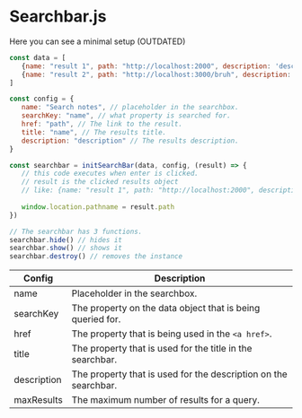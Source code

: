 # Searchbar.js

Here you can see a minimal setup (OUTDATED)

```javascript
const data = [
   {name: "result 1", path: "http://localhost:2000", description: 'descriptionbruh', blablabla: 'asdfasd'},
   {name: "result 2", path: "http://localhost:3000/bruh", description: 'descriptionbruh', blablabla: 'asdfd'},
]

const config = {
   name: "Search notes", // placeholder in the searchbox.
   searchKey: "name", // what property is searched for.
   href: "path", // The link to the result.
   title: "name", // The results title.
   description: "description" // The results description.
}

const searchbar = initSearchBar(data, config, (result) => {
   // this code executes when enter is clicked.
   // result is the clicked results object
   // like: {name: "result 1", path: "http://localhost:2000", description: 'descriptionbruh', blablabla: 'asdfasd'},
   
   window.location.pathname = result.path
})

// The searchbar has 3 functions.
searchbar.hide() // hides it
searchbar.show() // shows it
searchbar.destroy() // removes the instance
```

|Config|Description|
|------|-----------|
|name|Placeholder in the searchbox.|
|searchKey|The property on the data object that is being queried for.|
|href|The property that is being used in the `<a href>`.|
|title|The property that is used for the title in the searchbar.|
|description|The property that is used for the description on the searchbar.|
|maxResults|The maximum number of results for a query.|
